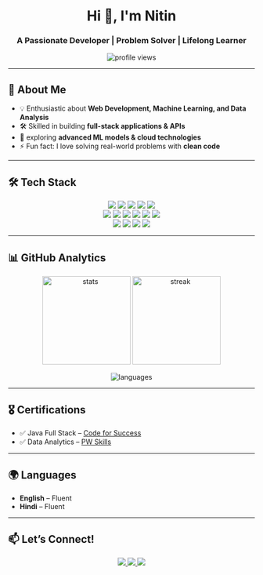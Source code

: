 <!-- Profile Header -->
<h1 align="center">Hi 👋, I'm Nitin</h1>
<h3 align="center">A Passionate Developer | Problem Solver | Lifelong Learner</h3>

<p align="center">
  <img src="https://komarev.com/ghpvc/?username=YourUsername&label=Profile%20Views&color=0e75b6&style=flat" alt="profile views" />
</p>

---

## 🚀 About Me    
- 💡 Enthusiastic about **Web Development, Machine Learning, and Data Analysis**  
- 🛠 Skilled in building  **full-stack applications & APIs**  
- 🌱 exploring **advanced ML models & cloud technologies**  
- ⚡ Fun fact: I love solving real-world problems with **clean code**  

---

## 🛠 Tech Stack  
<p align="center">
  <!-- Languages -->
  <img src="https://img.shields.io/badge/Python-3776AB?style=flat&logo=python&logoColor=white" />
  <img src="https://img.shields.io/badge/Java-007396?style=flat&logo=java&logoColor=white" />
  <img src="https://img.shields.io/badge/JavaScript-F7DF1E?style=flat&logo=javascript&logoColor=black" />
  <img src="https://img.shields.io/badge/HTML5-E34F26?style=flat&logo=html5&logoColor=white" />
  <img src="https://img.shields.io/badge/CSS3-1572B6?style=flat&logo=css3&logoColor=white" />
  <br/>
  <!-- Frameworks & Tools -->
  <img src="https://img.shields.io/badge/Spring%20Boot-6DB33F?style=flat&logo=springboot&logoColor=white" />
  <img src="https://img.shields.io/badge/Flask-000000?style=flat&logo=flask&logoColor=white" />
  <img src="https://img.shields.io/badge/React-20232A?style=flat&logo=react&logoColor=61DAFB" />
  <img src="https://img.shields.io/badge/Numpy-013243?style=flat&logo=numpy&logoColor=white" />
  <img src="https://img.shields.io/badge/Pandas-150458?style=flat&logo=pandas&logoColor=white" />
  <img src="https://img.shields.io/badge/Matplotlib-003366?style=flat&logo=plotly&logoColor=white" />
  <br/>
  <!-- Tools -->
  <img src="https://img.shields.io/badge/Git-F05032?style=flat&logo=git&logoColor=white" />
  <img src="https://img.shields.io/badge/GitHub-181717?style=flat&logo=github&logoColor=white" />
  <img src="https://img.shields.io/badge/VS%20Code-007ACC?style=flat&logo=visualstudiocode&logoColor=white" />
  <img src="https://img.shields.io/badge/Postman-FF6C37?style=flat&logo=postman&logoColor=white" />
</p>

---

## 📊 GitHub Analytics  

<p align="center">
  <img src="https://github-readme-stats.vercel.app/api?username=Nitin&show_icons=true&theme=radical" alt="stats" height="180"/>
  <img src="https://github-readme-streak-stats.herokuapp.com/?user=YourUsername&theme=radical" alt="streak" height="180"/>
</p>

<p align="center">
  <img src="https://github-readme-stats.vercel.app/api/top-langs/?username=YourUsername&layout=compact&theme=radical" alt="languages" />
</p>

---

## 🎖 Certifications  
- ✅ Java Full Stack – [Code for Success](#)  
- ✅ Data Analytics – [PW Skills](#)  

---

## 🌍 Languages  
- **English** – Fluent  
- **Hindi** – Fluent  

---

## 📫 Let’s Connect!  
<p align="center">
  <a href="https://linkedin.com/in/YourLinkedIn">
    <img src="https://img.shields.io/badge/LinkedIn-0077B5?style=flat&logo=linkedin&logoColor=white" />
  </a>
  <a href="mailto:your.email@example.com">
    <img src="https://img.shields.io/badge/Gmail-D14836?style=flat&logo=gmail&logoColor=white" />
  </a>
  <a href="https://github.com/YourUsername">
    <img src="https://img.shields.io/badge/GitHub-181717?style=flat&logo=github&logoColor=white" />
  </a>
</p>
